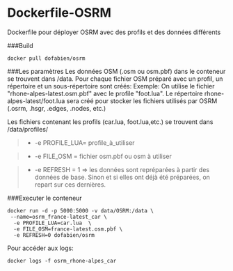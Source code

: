 # Dockerfile-OSRM

Dockerfile pour déployer OSRM  avec des profils et des données différents

###Build
```
docker pull dofabien/osrm
```
###Les paramètres
Les données OSM (.osm ou osm.pbf) dans le conteneur se trouvent dans /data. Pour chaque fichier OSM préparé avec un profil, un répertoire et un sous-répertoire sont créés:
Exemple: On utilise le fichier "rhone-alpes-latest.osm.pbf" avec le profile "foot.lua".
Le répertoire rhone-alpes-latest/foot.lua sera créé pour stocker les fichiers utilisés par OSRM (.osrm, .hsgr, .edges, .nodes, etc.)

Les fichiers contenant les profils (car.lua, foot.lua,etc.) se trouvent dans /data/profiles/

  > * -e PROFILE_LUA= profile_à_utiliser
 
  > * -e FILE_OSM = fichier osm.pbf ou osm à utiliser
 
  > * -e REFRESH = 1 => les données sont repréparées à partir des données de base. Sinon et si elles ont déjà été préparées, on repart sur ces dernières.

###Executer le conteneur
```
docker run -d -p 5000:5000 -v data/OSRM:/data \ 
 --name=osrm_france-latest_car \ 
  -e PROFILE_LUA=car.lua  \
  -e FILE_OSM=france-latest.osm.pbf \ 
  -e REFRESH=0 dofabien/osrm 
```
Pour accéder aux logs: 
```
docker logs -f osrm_rhone-alpes_car
```

